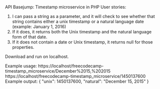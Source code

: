 API Basejump: Timestamp microservice in PHP
User stories:
1) I can pass a string as a parameter, and it will check to see whether that string contains either a unix timestamp or a natural language date (example: January 1, 2016)
2) If it does, it returns both the Unix timestamp and the natural language form of that date.
3) If it does not contain a date or Unix timestamp, it returns null for those properties.

Download and run on localhost.

Example usage:
https://localhost/freecodecamp-timestamp_microservice/December%2015,%202015
https://localhost/freecodecamp-timestamp_microservice/1450137600
Example output:
{ "unix": 1450137600, "natural": "December 15, 2015" }
